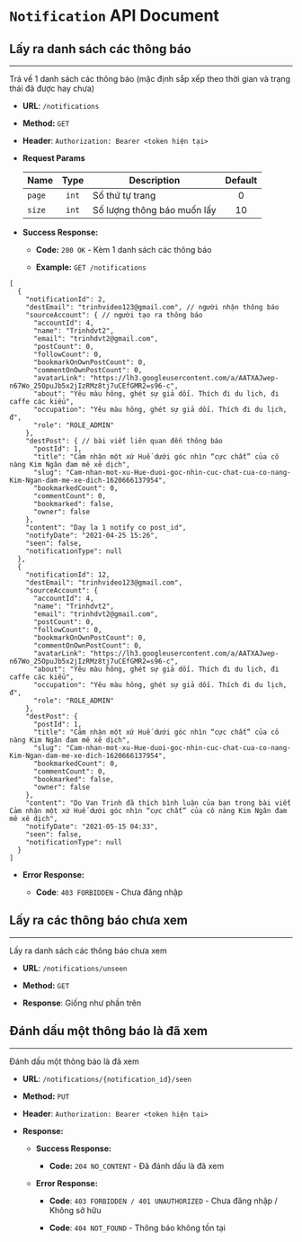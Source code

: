 # `Notification` API Document

## Lấy ra danh sách các thông báo

----
Trả về 1 danh sách các thông báo (mặc định sắp xếp theo thời gian và trạng thái đã được hay chưa)

* **URL**: `/notifications`

* **Method:** `GET`

* **Header**: `Authorization: Bearer <token hiện tại>`

* **Request Params**

  | Name    | Type    | Description                 | Default   |
  | ------- |:------: | ------------                | :-------: |
  | `page`  | `int`   | Số thứ tự trang             | 0         |
  | `size`  | `int`   | Số lượng thông báo muốn lấy | 10        |
  
* **Success Response:**

    * **Code:** `200 OK` - Kèm 1 danh sách các thông báo

    * **Example:** `GET /notifications`
    
```json5
[
  {
    "notificationId": 2,
    "destEmail": "trinhvideo123@gmail.com", // người nhận thông báo
    "sourceAccount": { // người tạo ra thông báo
      "accountId": 4,
      "name": "Trinhdvt2",
      "email": "trinhdvt2@gmail.com",
      "postCount": 0,
      "followCount": 0,
      "bookmarkOnOwnPostCount": 0,
      "commentOnOwnPostCount": 0,
      "avatarLink": "https://lh3.googleusercontent.com/a/AATXAJwep-n67Wo_25OpuJb5x2jIzRMz8tj7uCEfGMR2=s96-c",
      "about": "Yêu màu hông, ghét sự giả dối. Thích đi du lịch, đi caffe các kiểu",
      "occupation": "Yêu màu hông, ghét sự giả dối. Thích đi du lịch, đ",
      "role": "ROLE_ADMIN"
    },
    "destPost": { // bài viết liên quan đến thông báo
      "postId": 1,
      "title": "Cảm nhận một xứ Huế dưới góc nhìn “cực chất” của cô nàng Kim Ngân đam mê xê dịch",
      "slug": "Cam-nhan-mot-xu-Hue-duoi-goc-nhin-cuc-chat-cua-co-nang-Kim-Ngan-dam-me-xe-dich-1620666137954",
      "bookmarkedCount": 0,
      "commentCount": 0,
      "bookmarked": false,
      "owner": false
    },
    "content": "Day la 1 notify co post_id",
    "notifyDate": "2021-04-25 15:26",
    "seen": false,
    "notificationType": null
  },
  {
    "notificationId": 12,
    "destEmail": "trinhvideo123@gmail.com",
    "sourceAccount": {
      "accountId": 4,
      "name": "Trinhdvt2",
      "email": "trinhdvt2@gmail.com",
      "postCount": 0,
      "followCount": 0,
      "bookmarkOnOwnPostCount": 0,
      "commentOnOwnPostCount": 0,
      "avatarLink": "https://lh3.googleusercontent.com/a/AATXAJwep-n67Wo_25OpuJb5x2jIzRMz8tj7uCEfGMR2=s96-c",
      "about": "Yêu màu hông, ghét sự giả dối. Thích đi du lịch, đi caffe các kiểu",
      "occupation": "Yêu màu hông, ghét sự giả dối. Thích đi du lịch, đ",
      "role": "ROLE_ADMIN"
    },
    "destPost": {
      "postId": 1,
      "title": "Cảm nhận một xứ Huế dưới góc nhìn “cực chất” của cô nàng Kim Ngân đam mê xê dịch",
      "slug": "Cam-nhan-mot-xu-Hue-duoi-goc-nhin-cuc-chat-cua-co-nang-Kim-Ngan-dam-me-xe-dich-1620666137954",
      "bookmarkedCount": 0,
      "commentCount": 0,
      "bookmarked": false,
      "owner": false
    },
    "content": "Do Van Trinh đã thích bình luận của bạn trong bài viết Cảm nhận một xứ Huế dưới góc nhìn “cực chất” của cô nàng Kim Ngân đam mê xê dịch",
    "notifyDate": "2021-05-15 04:33",
    "seen": false,
    "notificationType": null
  }
]
```

* **Error Response:**

  * **Code**: `403 FORBIDDEN` - Chưa đăng nhập

## Lấy ra các thông báo chưa xem

----
Lấy ra danh sách các thông báo chưa xem

* **URL**: `/notifications/unseen`

* **Method:** `GET`

* **Response**: Giống như phần trên

## Đánh dấu một thông báo là đã xem

----
Đánh dấu một thông báo là đã xem

* **URL**: `/notifications/{notification_id}/seen`

* **Method:** `PUT`
  
* **Header**: `Authorization: Bearer <token hiện tại>`

* **Response:**

  * **Success Response:**

    * **Code:** `204 NO_CONTENT` - Đã đánh dấu là đã xem

  * **Error Response:**
  
    * **Code**: `403 FORBIDDEN / 401 UNAUTHORIZED` - Chưa đăng nhập / Không sở hữu
      
    * **Code**: `404 NOT_FOUND` - Thông báo không tồn tại